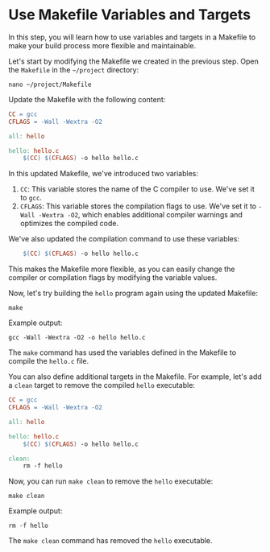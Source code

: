 # Use Makefile Variables and Targets

In this step, you will learn how to use variables and targets in a Makefile to make your build process more flexible and maintainable.

Let's start by modifying the Makefile we created in the previous step. Open the `Makefile` in the `~/project` directory:

```
nano ~/project/Makefile
```

Update the Makefile with the following content:

```makefile
CC = gcc
CFLAGS = -Wall -Wextra -O2

all: hello

hello: hello.c
    $(CC) $(CFLAGS) -o hello hello.c
```

In this updated Makefile, we've introduced two variables:

1. `CC`: This variable stores the name of the C compiler to use. We've set it to `gcc`.
2. `CFLAGS`: This variable stores the compilation flags to use. We've set it to `-Wall -Wextra -O2`, which enables additional compiler warnings and optimizes the compiled code.

We've also updated the compilation command to use these variables:

```makefile
    $(CC) $(CFLAGS) -o hello hello.c
```

This makes the Makefile more flexible, as you can easily change the compiler or compilation flags by modifying the variable values.

Now, let's try building the `hello` program again using the updated Makefile:

```
make
```

Example output:

```
gcc -Wall -Wextra -O2 -o hello hello.c
```

The `make` command has used the variables defined in the Makefile to compile the `hello.c` file.

You can also define additional targets in the Makefile. For example, let's add a `clean` target to remove the compiled `hello` executable:

```makefile
CC = gcc
CFLAGS = -Wall -Wextra -O2

all: hello

hello: hello.c
    $(CC) $(CFLAGS) -o hello hello.c

clean:
    rm -f hello
```

Now, you can run `make clean` to remove the `hello` executable:

```
make clean
```

Example output:

```
rm -f hello
```

The `make clean` command has removed the `hello` executable.

